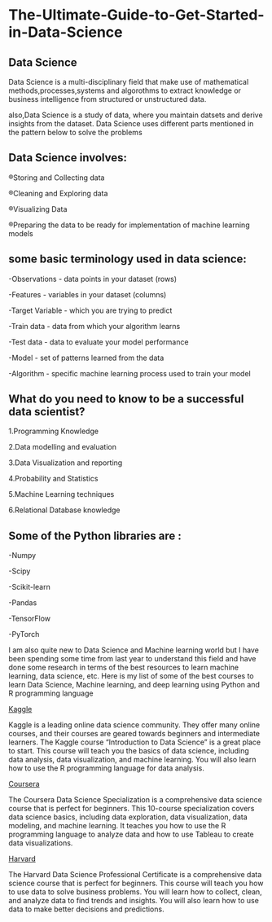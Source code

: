 # The-Ultimate-Guide-to-Get-Started-in-Data-Science

## Data Science
Data Science is a multi-disciplinary field that make use of mathematical methods,processes,systems 
and algorothms to extract knowledge or business intelligence from structured or unstructured data.

also,Data Science is a study of data, where you maintain datsets and derive insights from the dataset.
Data Science uses different parts mentioned in the pattern below to solve the problems

## Data Science involves:

®Storing and Collecting data

®Cleaning and Exploring data

®Visualizing Data

®Preparing the data to be ready for implementation of machine learning models


## some basic terminology used in data science:

-Observations - data points in your dataset (rows)

-Features - variables in your dataset (columns)

-Target Variable - which you are trying to predict

-Train data - data from which your algorithm learns

-Test data - data to evaluate your model performance

-Model - set of patterns learned from the data

-Algorithm - specific machine learning process used to train your model


## What do you need to know to be a successful data scientist?

1.Programming Knowledge

2.Data modelling and evaluation

3.Data Visualization and reporting

4.Probability and Statistics

5.Machine Learning techniques

6.Relational Database knowledge


## Some of the Python libraries are :

-Numpy

-Scipy 

-Scikit-learn

-Pandas

-TensorFlow 

-PyTorch



I am also quite new to Data Science and Machine learning world but I have 
been spending some time from last year to understand this field and have done some research in terms 
of the best resources to learn machine learning, data science, etc.
Here is my list of some of the best courses to learn Data Science, 
Machine learning, and deep learning using Python and R programming language

[Kaggle](https://www.kaggle.com/learn)

Kaggle is a leading online data science community. They offer many online courses, 
and their courses are geared towards beginners and intermediate learners. 
The Kaggle course “Introduction to Data Science” is a great place to start. 
This course will teach you the basics of data science, including data analysis, 
data visualization, and machine learning. You will also learn how to use the 
R programming language for data analysis.

[Coursera](https://www.coursera.org/specializations/jhu-data-science)

The Coursera Data Science Specialization is a comprehensive data science 
course that is perfect for beginners. This 10-course specialization covers 
data science basics, including data exploration, data visualization, data modeling, 
and machine learning. It teaches you how to use the R programming language to analyze data
 and how to use Tableau to create data visualizations.

[Harvard](https://pll.harvard.edu/series/professional-certificate-data-science)

The Harvard Data Science Professional Certificate is a comprehensive data science 
course that is perfect for beginners. This course will teach you how to use data 
to solve business problems. You will learn how to collect, clean, and analyze data 
to find trends and insights. You will also learn how to use data to make better decisions and predictions.
